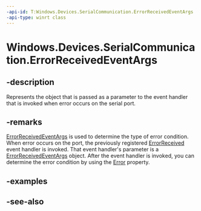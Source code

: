 ----api-id: T:Windows.Devices.SerialCommunication.ErrorReceivedEventArgs
-api-type: winrt class
---<!-- Class syntax.public class ErrorReceivedEventArgs : Windows.Devices.SerialCommunication.IErrorReceivedEventArgs--># Windows.Devices.SerialCommunication.ErrorReceivedEventArgs## -descriptionRepresents the object that is passed as a parameter to the event handler that is invoked when error occurs on the serial port.## -remarks[ErrorReceivedEventArgs](errorreceivedeventargs.md) is used to determine the type of error condition. When error occurs on the port, the previously registered [ErrorReceived](serialdevice_errorreceived.md) event handler is invoked. That event handler's parameter is a [ErrorReceivedEventArgs](errorreceivedeventargs.md) object. After the event handler is invoked, you can determine the error condition by using the [Error](serialerror.md) property.## -examples## -see-also